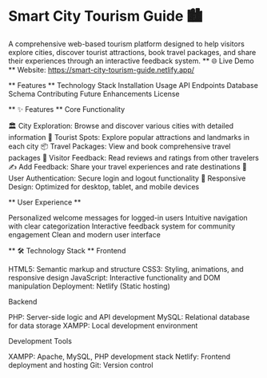 # Smart City Tourism Guide 🏙️
A comprehensive web-based tourism platform designed to help visitors explore cities, discover tourist attractions, book travel packages, and share their experiences through an interactive feedback system.
** 🌐 Live Demo **
Website: https://smart-city-tourism-guide.netlify.app/

** Features **
Technology Stack
Installation
Usage
API Endpoints
Database Schema
Contributing
Future Enhancements
License

** ✨ Features **
Core Functionality

🏛️ City Exploration: Browse and discover various cities with detailed information
📍 Tourist Spots: Explore popular attractions and landmarks in each city
📦 Travel Packages: View and book comprehensive travel packages
💬 Visitor Feedback: Read reviews and ratings from other travelers
✍️ Add Feedback: Share your travel experiences and rate destinations
👤 User Authentication: Secure login and logout functionality
📱 Responsive Design: Optimized for desktop, tablet, and mobile devices

** User Experience **

Personalized welcome messages for logged-in users
Intuitive navigation with clear categorization
Interactive feedback system for community engagement
Clean and modern user interface

** 🛠️ Technology Stack **
Frontend

HTML5: Semantic markup and structure
CSS3: Styling, animations, and responsive design
JavaScript: Interactive functionality and DOM manipulation
Deployment: Netlify (Static hosting)

Backend

PHP: Server-side logic and API development
MySQL: Relational database for data storage
XAMPP: Local development environment

Development Tools

XAMPP: Apache, MySQL, PHP development stack
Netlify: Frontend deployment and hosting
Git: Version control
